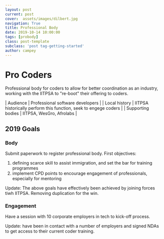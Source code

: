 ```yaml
---
layout: post
current: post
cover:  assets/images/dilbert.jpg
navigation: True
title: Professional Body
date: 2019-10-14 10:00:00
tags: [probody]
class: post-template
subclass: 'post tag-getting-started'
author: campey
---
```


# Pro Coders
Professional body for coders to allow for better coordination as an industry, working with the IITPSA to "re-boot" their offering to coders.

| Audience | Professional software developers |
| Local history | IITPSA historically perform this function, seek to engege coders |
| Supporting bodies | IITPSA, WesGro, Afrolabs |

## 2019 Goals

### Body

Submit paperwork to register professional body.
First objectives:
1. defining scarce skill to assist immigration, and set the bar for training programmes
2. implement CPD points to encourage engagement of professionals, especially for mentoring

Update: The above goals have effectively been achieved by joining forces tiwh IITPSA. Removing duplication for the win.

### Engagement

Have a session with 10 corporate employers in tech to kick-off process.

Update: have been in contact with a number of employers and signed NDAs to get access to their current coder training.